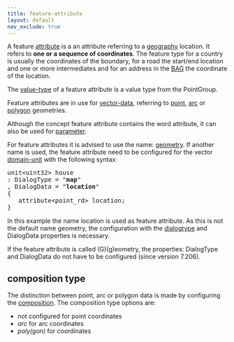 ```yaml
---
title: feature-attribute
layout: default
nav_exclude: true
---
```

A feature [attribute](attribute) is a an attribute referring to a [geography](geography) location. It refers to <B>one or a sequence of coordinates</B>.
The feature type for a country is usually the coordinates of the boundary, for a road the start/end location and one or more intermediates and for an address in the [BAG](https://github.com/ObjectVision/BAG-Tools/wiki/BAG) the coordinate of the location. 

The [value-type](value-type) of a feature attribute is a value type from the PointGroup.

Feature attributes are in use for [vector-data](vector-data), referring to [point](point), [arc](arc) or [polygon](polygon) geometries.

Although the concept feature attribute contains the word attribute, it can also be used for [parameter](parameter). 

For feature attributes it is advised to use the name: [geometry](geometry). If another name is used, the feature attribute need to be configured for the vector [domain-unit](domain-unit) with the following syntax:

<pre>
unit&lt;uint32&gt; house
: DialogType = "<B>map</B>"
, DialogData = "<B>location</B>"
{ 
   attribute&lt;point_rd&gt; location;
}
</pre>

In this example the name location is used as feature attribute. As this is not the default name geometry, the configuration with the [dialogtype](dialogtype) and DialogData properties is necessary.

If the feature attribute is called (G)(g)eometry, the properties: DialogType and DialogData do not have to be configured (since version 7.206).

## composition type

The distinction between point, arc or polygon data is made by configuring the [composition](composition). The composition type options are:
- not configured for point coordinates
- _arc_ for arc coordinates
- _poly(gon)_ for coordinates